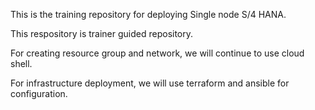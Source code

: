 This is the training repository for deploying Single node S/4 HANA.

This respository is trainer guided repository.

For creating resource group and network, we will continue to use cloud shell. 

For infrastructure deployment, we will use terraform and ansible for configuration.
